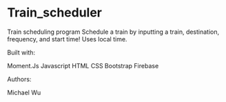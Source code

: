 # Train_scheduler
Train scheduling program
Schedule a train by inputting a train, destination, frequency, and start time! Uses local time.

Built with:

Moment.Js
Javascript
HTML
CSS
Bootstrap
Firebase

Authors:

Michael Wu
